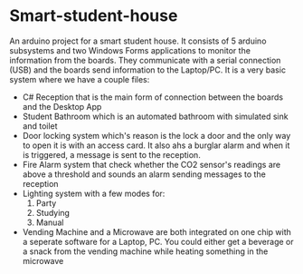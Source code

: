 # Smart-student-house
An arduino project for a smart student house. It consists of 5 arduino subsystems and two Windows Forms applications to monitor the information from the boards. 
They communicate with a serial connection (USB) and the boards send information to the Laptop/PC. It is a very basic system where we have a couple files: </br> 
<ul>
  <li> C# Reception that is the main form of connection between the boards and the Desktop App </li>
  <li> Student Bathroom which is an automated bathroom with simulated sink and toilet </li>
  <li> Door locking system which's reason is the lock a door and the only way to open it is with an access card. It also ahs a burglar alarm and when it is triggered, a message is sent to the reception.</li>
  <li> Fire Alarm system that check whether the CO2 sensor's readings are above a threshold and sounds an alarm sending messages to the reception</li>
  <li> Lighting system with a few modes for:
    <ol>
      <li> Party </li>
      <li> Studying </li>
      <li> Manual </li>
    </ol>
  <li> Vending Machine and a Microwave are both integrated on one chip with a seperate software for a Laptop, PC. You could either get a beverage or a snack from the vending machine while heating something in the microwave
</ul>

